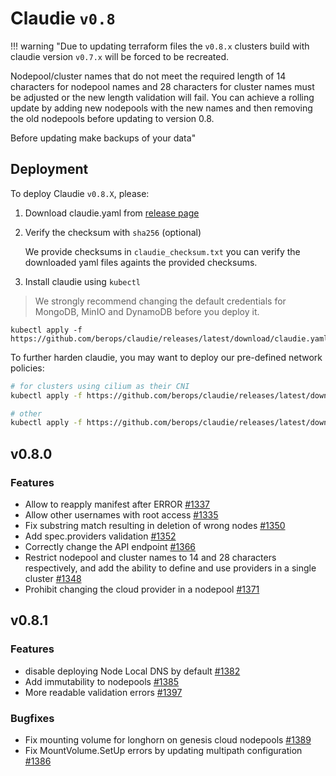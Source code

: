 # Claudie `v0.8`

!!! warning "Due to updating terraform files the `v0.8.x` clusters build with claudie version `v0.7.x` will be forced to be recreated. 

Nodepool/cluster names that do not meet the required length of 14 characters for nodepool names and 28 characters for cluster names must be adjusted or the new length validation will fail. You can achieve a rolling update by adding new nodepools with the new names and then removing the old nodepools before updating to version 0.8. 

Before updating make backups of your data"

## Deployment

To deploy Claudie `v0.8.X`, please:

1. Download claudie.yaml from [release page](https://github.com/berops/claudie/releases)

2. Verify the checksum with `sha256` (optional)

   We provide checksums in `claudie_checksum.txt` you can verify the downloaded yaml files againts the provided checksums.

3. Install claudie using `kubectl`

> We strongly recommend changing the default credentials for MongoDB, MinIO and DynamoDB before you deploy it.

```
kubectl apply -f https://github.com/berops/claudie/releases/latest/download/claudie.yaml
```

To further harden claudie, you may want to deploy our pre-defined network policies:
   ```bash
   # for clusters using cilium as their CNI
   kubectl apply -f https://github.com/berops/claudie/releases/latest/download/network-policy-cilium.yaml
   ```
   ```bash
   # other
   kubectl apply -f https://github.com/berops/claudie/releases/latest/download/network-policy.yaml
   ```


## v0.8.0

### Features

- Allow to reapply manifest after ERROR [#1337](https://github.com/berops/claudie/pull/1337)
- Allow other usernames with root access [#1335](https://github.com/berops/claudie/pull/1335)
- Fix substring match resulting in deletion of wrong nodes [#1350](https://github.com/berops/claudie/pull/1350)
- Add spec.providers validation [#1352](https://github.com/berops/claudie/pull/1352)
- Correctly change the API endpoint [#1366](https://github.com/berops/claudie/pull/1366)
- Restrict nodepool and cluster names to 14 and 28 characters respectively, and add the ability to define and use providers in a single cluster [#1348](https://github.com/berops/claudie/pull/1348)
- Prohibit changing the cloud provider in a nodepool [#1371](https://github.com/berops/claudie/pull/1371)

## v0.8.1

### Features
- disable deploying Node Local DNS by default [#1382](https://github.com/berops/claudie/pull/1382)
- Add immutability to nodepools [#1385](https://github.com/berops/claudie/pull/1385)
- More readable validation errors [#1397](https://github.com/berops/claudie/pull/1397)

### Bugfixes
- Fix mounting volume for longhorn on genesis cloud nodepools [#1389](https://github.com/berops/claudie/pull/1389)
- Fix MountVolume.SetUp errors by updating multipath configuration [#1386](https://github.com/berops/claudie/pull/1386)
